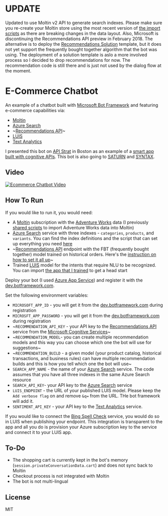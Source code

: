 # UPDATE

Updated to use Moltin v2 API to generate search indexes. Please make sure you re-create your Moltin store using the most recent version of [the import scripts](https://github.com/pveller/adventureworks-moltin) as there are breaking changes in the data layout. Also, Microsoft is discontinuing the Recommendations API preview in February 2018. The alternative is to deploy the [Recommendations Solution](https://gallery.cortanaintelligence.com/Tutorial/Recommendations-Solution) template, but it does not yet support the frequently bought together algorithm that the bot was using. The deployment of a solution template is aslo a more involved process so I decided to drop recommendations for now. The recommendation code is still there and is just not used by the dialog flow at the moment.

# E-Commerce Chatbot

An example of a chatbot built with [Microsoft Bot Framework](https://dev.botframework.com/) and featuring e-commerce capabilities via:

* [Moltin](https://moltin.com)
* [Azure Search](https://azure.microsoft.com/en-us/services/search)
* ~[Recommendations API](https://www.microsoft.com/cognitive-services/en-us/recommendations-api)~
* [LUIS](https://www.microsoft.com/cognitive-services/en-us/language-understanding-intelligent-service-luis)
* [Text Analytics](https://www.microsoft.com/cognitive-services/en-us/text-analytics-api)

I presented this bot on [API Strat](http://boston2016.apistrat.com/) in Boston as an example of a [smart app built with cognitive APIs](http://boston2016.apistrat.com/speakers/pavel-veller). This bot is also going to [SATURN](https://saturn2017.sched.com/event/9k2m) and [SYNTAX](https://2017.syntaxcon.com/session/building-smarter-apps-with-cognitive-apis/).

## Video

[![Ecommerce Chatbot Video](/img/screencast.png)](https://www.youtube.com/watch?v=uDar3aLdM_M)

## How To Run

If you would like to run it, you would need:

* A [Moltin](https://moltin.com) subscription with the [Adventure Works](https://msftdbprodsamples.codeplex.com/releases/view/125550) data (I previously [shared scripts](https://github.com/pveller/adventureworks-moltin) to import Adventure Works data into Moltin)
* [Azure Search](https://azure.microsoft.com/en-us/services/search) service with three indexes - `categories`, `products`, and `variants`. You can find the index definitions and the script that can set up everything you need [here](/indexes)
* ~[Recommendations API](https://www.microsoft.com/cognitive-services/en-us/recommendations-api) endpoint with the FBT (frequently bought together) model trained on historical orders. Here's the [instruction on how to set it all up](/recommendations)~
* Trained [LUIS](https://www.microsoft.com/cognitive-services/en-us/language-understanding-intelligent-service-luis) model for the intents that require NLU to be recognized. You can import [the app that I trained](/luis) to get a head start

Deploy your bot (I used [Azure App Service](https://azure.microsoft.com/en-us/services/app-service/)) and register it with the [dev.botframework.com](https://dev.botframework.com/).

Set the following environment variables:

* `MICROSOFT_APP_ID` - you will get it from the [dev.botframework.com](https://dev.botframework.com/) during registration
* `MICROSFT_APP_PASSWORD` - you will get it from the [dev.botframework.com](https://dev.botframework.com/) during registration
* ~`RECOMMENDATION_API_KEY` - your API key to the [Recommendations API](https://www.microsoft.com/cognitive-services/en-us/recommendations-api) service from the [Microsoft Cognitive Services](https://www.microsoft.com/cognitive-services/)~
* ~`RECOMMENDATION_MODEL`- you can create multiple recommendation models and this way you can choose which one the bot will use for suggestions~
* ~`RECOMMENDATION_BUILD` - a given model (your product catalog, historical transactions, and business rules) can have multiple recommendation builds and this is how you tell which one the bot will use~
* `SEARCH_APP_NAME` - the name of your [Azure Search](https://azure.microsoft.com/en-us/services/search) service. The code assumes that you have all three indexes in the same Azure Search resource
* `SEARCH_API_KEY`- your API key to the [Azure Search](https://azure.microsoft.com/en-us/services/search) service
* `LUIS_ENDPOINT` - the URL of your published LUIS model. Please keep the `Add verbose flag` on and remove `&q=` from the URL. THe bot framework will add it.
* `SENTIMENT_API_KEY` - your API key to the [Text Analytics](https://www.microsoft.com/cognitive-services/en-us/text-analytics-api) service.

If you would like to connect the [Bing Spell Check](https://www.microsoft.com/cognitive-services/en-us/bing-spell-check-api) service, you would do so in LUIS when publishing your endpoint. This integration is transparent to the app and all you do is provision your Azure subscription key to the service and connect it to your LUIS app.

## To-Do

* The shopping cart is currently kept in the bot's memory (`session.privateConversationData.cart`) and does not sync back to Moltin
* Checkout process is not integrated with Moltin
* The bot is not multi-lingual

## License

MIT
